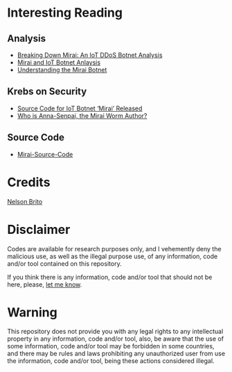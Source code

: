 # Interesting Reading
## Analysis
* [Breaking Down Mirai: An IoT DDoS Botnet Analysis](https://www.incapsula.com/blog/malware-analysis-mirai-ddos-botnet.html)
* [Mirai and IoT Botnet Anlaysis](https://www.rsaconference.com/writable/presentations/file_upload/hta-w10-mirai-and-iot-botnet-analysis.pdf)
* [Understanding the Mirai Botnet](https://www.usenix.org/system/files/conference/usenixsecurity17/sec17-antonakakis.pdf)

## Krebs on Security
* [Source Code for IoT Botnet ‘Mirai’ Released](https://krebsonsecurity.com/2016/10/source-code-for-iot-botnet-mirai-released/)
* [Who is Anna-Senpai, the Mirai Worm Author?](https://krebsonsecurity.com/2017/01/who-is-anna-senpai-the-mirai-worm-author/)

## Source Code
* [Mirai-Source-Code](https://github.com/jgamblin/Mirai-Source-Code)

# Credits
[Nelson Brito](mailto:nbrito@sekure.org)

# Disclaimer
Codes are available for research purposes only, and I vehemently deny the malicious use, as well as the illegal purpose use, of any information, code and/or tool contained on this repository.

If you think there is any information, code and/or tool that should not be here, please, [let me know](mailto:nbrito@sekure.org).

# Warning
This repository does not provide you with any legal rights to any intellectual property in any information, code and/or tool, also, be aware that the use of some information, code and/or tool may be forbidden in some countries, and there may be rules and laws prohibiting any unauthorized user from use the information, code and/or tool, being these actions considered illegal.
